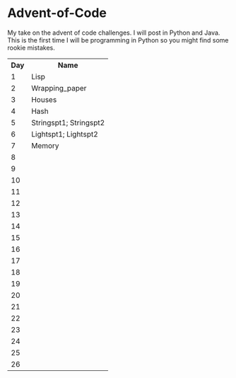 # Advent-of-Code
My take on the advent of code challenges. I will post in Python and Java. This is the first time I will be programming in Python so you might find some rookie mistakes.


 <table>
 <tr>
   <th>Day</th>
   <th>Name</th>
 </tr>
 <tr>
   <td>1</td>
   <td>Lisp</td>
 </tr>
 <tr>
    <td>2</td>
    <td>Wrapping_paper</td>
  </tr>
  <tr>
    <td>3</td>
    <td>Houses</td>
  </tr>
  <tr>
    <td>4</td>
    <td>Hash</td>
  </tr>
  <tr>
    <td>5</td>
    <td>Stringspt1; Stringspt2</td>
  </tr>
  <tr>
    <td>6</td>
    <td>Lightspt1; Lightspt2</td>
  </tr>
  <tr>
    <td>7</td>
    <td>Memory</td>
  </tr>
  <tr>
    <td>8</td>
    <td></td>
  </tr>
  <tr>
    <td>9</td>
    <td></td>
  </tr>
  <tr>
    <td>10</td>
    <td></td>
  </tr>
  <tr>
    <td>11</td>
    <td></td>
  </tr>
  <tr>
    <td>12</td>
    <td></td>
  </tr>
  <tr>
    <td>13</td>
    <td></td>
  </tr>
  <tr>
    <td>14</td>
    <td></td>
  </tr>
  <tr>
    <td>15</td>
    <td></td>
  </tr>
  <tr>
    <td>16</td>
    <td></td>
  </tr>
  <tr>
    <td>17</td>
    <td></td>
  </tr>
  <tr>
    <td>18</td>
    <td></td>
  </tr>
  <tr>
    <td>19</td>
    <td></td>
  </tr>
  <tr>
    <td>20</td>
    <td></td>
  </tr>
  <tr>
    <td>21</td>
    <td></td>
  </tr>
  <tr>
    <td>22</td>
    <td></td>
  </tr>
  <tr>
    <td>23</td>
    <td></td>
  </tr>
  <tr>
    <td>24</td>
    <td></td>
  </tr>
  <tr>
    <td>25</td>
    <td></td>
  </tr>
  <tr>
    <td>26</td>
    <td></td>
  </tr>
</table> 
